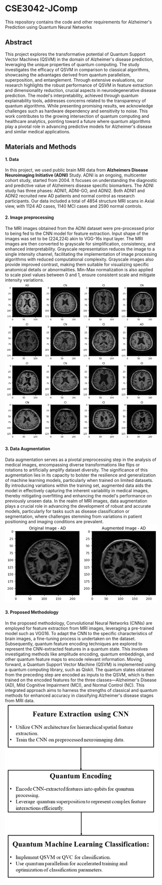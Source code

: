 # CSE3042-JComp
This repository contains the code and other requirements for Alzheimer's Prediction using Quantum Neural Networks

## Abstract
This project explores the transformative potential of Quantum Support Vector Machines (QSVM) in the domain of Alzheimer's disease prediction, leveraging the unique properties of quantum computing. The study investigates the efficacy of QSVM in comparison to classical algorithms, showcasing the advantages derived from quantum parallelism, superposition, and entanglement. Through extensive evaluations, our research highlights the robust performance of QSVM in feature extraction and dimensionality reduction, crucial aspects in neurodegenerative disease prediction. The model's interpretability, achieved through quantum explainability tools, addresses concerns related to the transparency of quantum algorithms. While presenting promising results, we acknowledge challenges such as hardware dependency and sensitivity to noise. This work contributes to the growing intersection of quantum computing and healthcare analytics, pointing toward a future where quantum algorithms play a pivotal role in advancing predictive models for Alzheimer's disease and similar medical applications.

## Materials and Methods
#### 1. Data
In this project, we used public brain MRI data from **Alzheimers Disease Neuroimaging Initiative (ADNI)** Study. ADNI is an ongoing, multicenter cohort study, started from 2004. It focuses on understanding the diagnostic and predictive value of Alzheimers disease specific biomarkers. The ADNI study has three phases: ADNI1, ADNI-GO, and ADNI2. Both ADNI1 and ADNI2 recruited new AD patients and normal control as research participants. Our data included a total of 4854 structure MRI scans in Axial view, with 1124 AD cases, 1140 MCI cases and 2590 normal controls.

#### 2. Image preprocessing
The MRI images obtained from the ADNI dataset were pre-processed prior to being fed to the CNN model for feature extraction. Input shape of the images was set to be (224,224) akin to VGG-16s input layer.  The MRI images are then converted to grayscale for simplification, consistency, and enhanced interpretability. Grayscale representation reduces the image to a single intensity channel, facilitating the implementation of image processing algorithms with reduced computational complexity. Grayscale images also provide improved contrast, making them suitable for visualizing specific anatomical details or abnormalities. Min-Max normalization is also applied to scale pixel values between 0 and 1, ensure consistent scale and mitigate intensity variations.
![](Images/DatasetImages.png)

#### 3. Data Augmentation
Data augmentation serves as a pivotal preprocessing step in the analysis of medical images, encompassing diverse transformations like flips or rotations to artificially amplify dataset diversity. The significance of this augmentation lies in its capacity to bolster the resilience and generalization of machine learning models, particularly when trained on limited datasets. By introducing variations within the training set, augmented data aids the model in effectively capturing the inherent variability in medical images, thereby mitigating overfitting and enhancing the model's performance on previously unseen data. In the realm of MRI images, data augmentation plays a crucial role in advancing the development of robust and accurate models, particularly for tasks such as disease classification or segmentation, where challenges stemming from variations in patient positioning and imaging conditions are prevalent.
![](Images/AugmentedImage.png)

#### 3. Proposed Methodology
In the proposed methodology, Convolutional Neural Networks (CNNs) are employed for feature extraction from MRI images, leveraging a pre-trained model such as VGG16. To adapt the CNN to the specific characteristics of brain images, a fine-tuning process is undertaken on the dataset. Subsequently, quantum feature encoding techniques are explored to represent the CNN-extracted features in a quantum state. This involves investigating methods like amplitude encoding, quantum embeddings, and other quantum feature maps to encode relevant information. Moving forward, a Quantum Support Vector Machine (QSVM) is implemented using a quantum computing library, such as Qiskit. The quantum states obtained from the preceding step are encoded as inputs to the QSVM, which is then trained on the encoded features for the three classes—Alzheimer's Disease (AD), Mild Cognitive Impairment (MCI), and Normal Control (NC). This integrated approach aims to harness the strengths of classical and quantum methods for enhanced accuracy in classifying Alzheimer's disease stages from MRI data.
![](Images/ProcessFlow.png)
